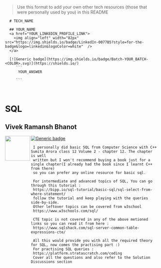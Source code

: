  > Use this format to add your own other tech resources (those that were personally used by you) in this README
  ```
    # TECH_NAME
    
    ## YOUR_NAME
    <a href="YOUR_LINKEDIN_PROFILE_LINK">
      <img align="left" width="82px" src="https://img.shields.io/badge/LinkedIn-0077B5?style=for-the-badge&logo=linkedin&logoColor=white"  />
    </a>

    [![Generic badge](https://img.shields.io/badge/Batch-YOUR_BATCH-<COLOR>.svg)](https://shields.io/)
       ```
        YOUR_ANSWER

       ```  
  ```
<br />

# SQL

## Vivek Ramansh Bhanot
<a href="https://www.linkedin.com/in/vivek-ramansh-bhanot/">
  <img align="left" width="82px" src="https://img.shields.io/badge/LinkedIn-0077B5?style=for-the-badge&logo=linkedin&logoColor=white"  />
</a>

[![Generic badge](https://img.shields.io/badge/Batch-2023-<COLOR>.svg)](https://shields.io/)
 ```
  I personally did basic SQL from Computer Science with C++ Sumita Arora class 12 Volume 2 - chapter 12. The chapter is well
  written but I won't recommend buying a book just for a single chapter(I already had the book since I learnt C++ from there)
  so you can prefer any online resource for basic sql.
  
  For intermediate and advanced topics of SQL, You can go through this tutorial :
  https://bipp.io/sql-tutorial/basic-sql/sql-select-from-where-statement/
  follow the tutorial and keep playing with the queries side-by-side.
  Other leftover topics can be covered from w3school
  https://www.w3schools.com/sql/
  
  CTE topic is not covered in any of the above metioned links so you can read it from here :
  https://www.sqlshack.com/sql-server-common-table-expressions-cte/
  
  All this would provide you with all the required theory for SQL, now comes the practising part :)
  For practising SQL queries :
  https://platform.stratascratch.com/coding
  Cover all the questions and also refer to the Solution Discussions section
 ```
<br />
